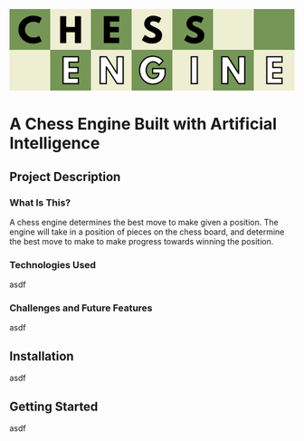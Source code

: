 <p align="center">
  <img src="https://github.com/nsfogg/chess-engine/blob/main/images/chess-engine-logo.png">
</p>

# A Chess Engine Built with Artificial Intelligence

## Project Description
### What Is This?
A chess engine determines the best move to make given a position. The engine will take in a position of pieces on the chess board, and determine the best move to make to make progress towards winning the position.

### Technologies Used
asdf

### Challenges and Future Features
asdf

## Installation
asdf

## Getting Started
asdf

